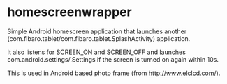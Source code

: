 homescreenwrapper
=================

Simple Android homescreen application that launches another (com.fibaro.tablet/com.fibaro.tablet.SplashActivity) application.

It also listens for SCREEN_ON and SCREEN_OFF and launches com.android.settings/.Settings if the screen is turned on again within 10s.

This is used in Android based photo frame (from http://www.elclcd.com/).
